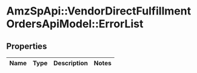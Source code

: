 # AmzSpApi::VendorDirectFulfillmentOrdersApiModel::ErrorList

## Properties
Name | Type | Description | Notes
------------ | ------------- | ------------- | -------------


